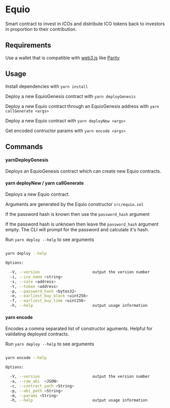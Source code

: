 # Equio

Smart contract to invest in ICOs and distribute ICO tokens back to investors in proportion to their contribution.

## Requirements

Use a wallet that is compatible with [web3.js](https://github.com/ethereum/web3.js/) like [Parity](https://parity.io/)

## Usage

Install dependencies with `yarn install`

Deploy a new EquioGenesis contract with `yarn deployGenesis`

Deploy a new Equio contract through an EquioGenesis address with `yarn callGenerate <args>`

Deploy a new Equio contract with `yarn deployNew <args>`

Get encoded contructor params with `yarn encode <args>`

## Commands

#### yarnDeployGenesis

Deploys an EquioGenesis contract which can create new Equio contracts.

#### yarn deployNew / yarn callGenerate <args>

Deploys a new Equio contract.

Arguments are generated by the Equio constructor `src/equio.sol`

If the password hash is known then use the `password_hash` argument

If the password hash is unknown then leave the  `password_hash` argument empty. The CLI will prompt for the password and calculate it's hash.

Run `yarn deploy --help` to see arguments

```sh

yarn deploy --help

```
```sh
Options:

  -V, --version                       output the version number
  -i, --ico_name <string>             
  -s, --sale <address>                
  -t, --token <address>               
  -p, --password_hash <bytes32>       
  -e, --earliest_buy_block <uint256>  
  -f, --earliest_buy_time <uint256>   
  -h, --help                          output usage information

```

#### yarn encode <args>

Encodes a comma separated list of constructor aguments. Helpful for validating deployed contracts.

Run `yarn deploy --help` to see arguments

```sh

yarn encode --help

```
```sh
Options:

  -V, --version                       output the version number
  -a, --raw_abi  <JSON>         
  -c, --contract_path <String>  
  -p, --abi_path <String>       
  -m, --params <String>         
  -h, --help                          output usage information

```

